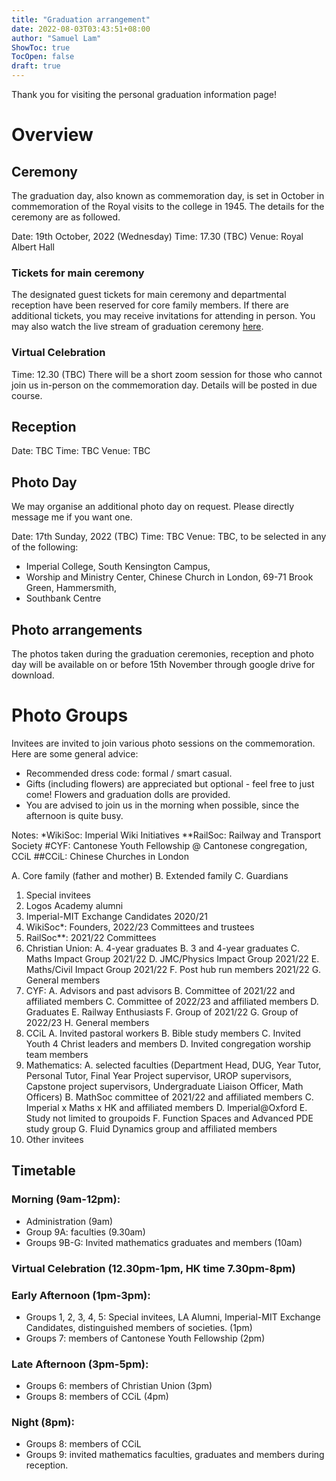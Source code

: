 ```yaml
---
title: "Graduation arrangement"
date: 2022-08-03T03:43:51+08:00
author: "Samuel Lam"
ShowToc: true
TocOpen: false
draft: true
---
```


Thank you for visiting the personal graduation information page! 

# Overview

## Ceremony
The graduation day, also known as commemoration day, is set in October in commemoration of the Royal visits to the college in 1945. The details for the ceremony are as followed.

Date: 19th October, 2022 (Wednesday)
Time: 17.30 (TBC)
Venue: Royal Albert Hall

### Tickets for main ceremony
The designated guest tickets for main ceremony and departmental reception have been reserved for core family members. If there are additional tickets, you may receive invitations for attending in person. You may also watch the live stream of graduation ceremony [here](https://www.imperial.ac.uk/graduation/).

### Virtual Celebration
Time: 12.30 (TBC)
There will be a short zoom session for those who cannot join us in-person on the commemoration day. Details will be posted in due course.

## Reception
Date: TBC
Time: TBC
Venue: TBC

## Photo Day
We may organise an additional photo day on request. Please directly message me if you want one.

Date: 17th Sunday, 2022 (TBC)
Time: TBC
Venue: TBC, to be selected in any of the following:
- Imperial College, South Kensington Campus,
- Worship and Ministry Center, Chinese Church in London, 69-71 Brook Green, Hammersmith,
- Southbank Centre

## Photo arrangements
The photos taken during the graduation ceremonies, reception and photo day will be available on or before 15th November through google drive for download.

# Photo Groups
Invitees are invited to join various photo sessions on the commemoration. Here are some general advice:
- Recommended dress code: formal / smart casual.
- Gifts (including flowers) are appreciated but optional - feel free to just come! Flowers and graduation dolls are provided.
- You are advised to join us in the morning when possible, since the afternoon is quite busy.

Notes:
*WikiSoc: Imperial Wiki Initiatives
**RailSoc: Railway and Transport Society
#CYF: Cantonese Youth Fellowship @ Cantonese congregation, CCiL
##CCiL: Chinese Churches in London

A. Core family (father and mother)
B. Extended family
C. Guardians

1. Special invitees
2. Logos Academy alumni
3. Imperial-MIT Exchange Candidates 2020/21
4. WikiSoc*: Founders, 2022/23 Committees and trustees
5. RailSoc**: 2021/22 Committees
6. Christian Union: 
    A. 4-year graduates
    B. 3 and 4-year graduates
    C. Maths Impact Group 2021/22
    D. JMC/Physics Impact Group 2021/22
    E. Maths/Civil Impact Group 2021/22
    F. Post hub run members 2021/22
    G. General members
7. CYF: 
    A. Advisors and past advisors
    B. Committee of 2021/22 and affiliated members
    C. Committee of 2022/23 and affiliated members
    D. Graduates
    E. Railway Enthusiasts
    F. Group of 2021/22
    G. Group of 2022/23
    H. General members
8. CCiL
    A. Invited pastoral workers
    B. Bible study members
    C. Invited Youth 4 Christ leaders and members
    D. Invited congregation worship team members
9. Mathematics: 
    A. selected faculties (Department Head, DUG, Year Tutor, Personal Tutor, Final Year Project supervisor, UROP supervisors, Capstone project supervisors, Undergraduate Liaison Officer, Math Officers)
    B. MathSoc committee of 2021/22 and affiliated members
    C. Imperial x Maths x HK and affiliated members
    D. Imperial@Oxford
    E. Study not limited to groupoids
    F. Function Spaces and Advanced PDE study group
    G. Fluid Dynamics group and affiliated members
10. Other invitees

## Timetable
### Morning (9am-12pm):
- Administration (9am)
- Group 9A: faculties (9.30am)
- Groups 9B-G: Invited mathematics graduates and members (10am)

### Virtual Celebration (12.30pm-1pm, HK time 7.30pm-8pm) 

### Early Afternoon (1pm-3pm):
- Groups 1, 2, 3, 4, 5: Special invitees, LA Alumni, Imperial-MIT Exchange Candidates, distinguished members of societies. (1pm)
- Groups 7: members of Cantonese Youth Fellowship (2pm)

### Late Afternoon (3pm-5pm):
- Groups 6: members of Christian Union (3pm)
- Groups 8: members of CCiL (4pm)

### Night (8pm):
- Groups 8: members of CCiL
- Groups 9: invited mathematics faculties, graduates and members during reception.

